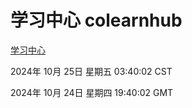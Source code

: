 # 学习中心 colearnhub
[学习中心](http://219.139.199.238:56308/colearnhub/)

2024年 10月 25日 星期五 03:40:02 CST

2024年 10月 24日 星期四 19:40:02 GMT
